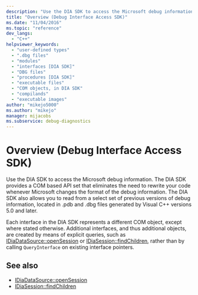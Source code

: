 ```yaml
---
description: "Use the DIA SDK to access the Microsoft debug information."
title: "Overview (Debug Interface Access SDK)"
ms.date: "11/04/2016"
ms.topic: "reference"
dev_langs:
  - "C++"
helpviewer_keywords:
  - "user-defined types"
  - ".dbg files"
  - "modules"
  - "interfaces [DIA SDK]"
  - "DBG files"
  - "procedures [DIA SDK]"
  - "executable files"
  - "COM objects, in DIA SDK"
  - "compilands"
  - "executable images"
author: "mikejo5000"
ms.author: "mikejo"
manager: mijacobs
ms.subservice: debug-diagnostics
---
```

# Overview (Debug Interface Access SDK)

Use the DIA SDK to access the Microsoft debug information. The DIA SDK provides a COM based API set that eliminates the need to rewrite your code whenever Microsoft changes the format of the debug information. The DIA SDK also allows you to read from a select set of previous versions of debug information, located in .pdb and .dbg files generated by Visual C++ versions 5.0 and later.

 Each interface in the DIA SDK represents a different COM object, except where stated otherwise. Additional interfaces, and thus additional objects, are created by means of explicit queries, such as [IDiaDataSource::openSession](../../debugger/debug-interface-access/idiadatasource-opensession.md) or [IDiaSession::findChildren](../../debugger/debug-interface-access/idiasession-findchildren.md), rather than by calling `QueryInterface` on existing interface pointers.

## See also
- [IDiaDataSource::openSession](../../debugger/debug-interface-access/idiadatasource-opensession.md)
- [IDiaSession::findChildren](../../debugger/debug-interface-access/idiasession-findchildren.md)
